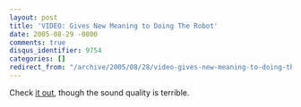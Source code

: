 ```yaml
---
layout: post
title: 'VIDEO: Gives New Meaning to Doing The Robot'
date: 2005-08-29 -0800
comments: true
disqus_identifier: 9754
categories: []
redirect_from: "/archive/2005/08/28/video-gives-new-meaning-to-doing-the-robot.aspx/"
---
```


Check [it out](http://photomatt.net/dropbox/2004/02/sony_06.wmv), though
the sound quality is terrible.

